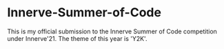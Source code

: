 # Innerve-Summer-of-Code
This is my official submission to the Innerve Summer of Code competition under Innerve'21. The theme of this year is 'Y2K'. 
